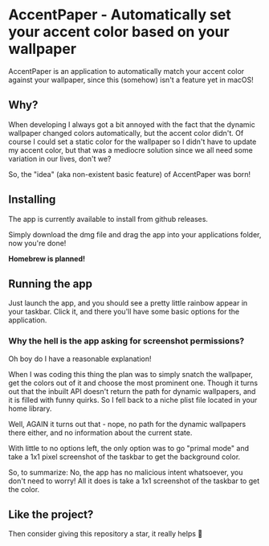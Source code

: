 # AccentPaper - Automatically set your accent color based on your wallpaper

AccentPaper is an application to automatically match your accent color against your wallpaper, since this (somehow) isn't a feature yet in macOS!

## Why?

When developing I always got a bit annoyed with the fact that the dynamic wallpaper changed colors automatically, but the accent color didn't. Of course I could set a static color for the wallpaper so I didn't have to update my accent color, but that was a mediocre solution since we all need some variation in our lives, don't we?

So, the "idea" (aka non-existent basic feature) of AccentPaper was born!

## Installing

The app is currently available to install from github releases.

Simply download the dmg file and drag the app into your applications folder, now you're done!

**Homebrew is planned!**

## Running the app

Just launch the app, and you should see a pretty little rainbow appear in your taskbar. Click it, and there you'll have some basic options for the application.

### Why the hell is the app asking for screenshot permissions?

Oh boy do I have a reasonable explanation!

When I was coding this thing the plan was to simply snatch the wallpaper, get the colors out of it and choose the most prominent one. Though it turns out that the inbuilt API doesn't return the path for dynamic wallpapers, and it is filled with funny quirks. So I fell back to a niche plist file located in your home library.

Well, AGAIN it turns out that - nope, no path for the dynamic wallpapers there either, and no information about the current state.

With little to no options left, the only option was to go "primal mode" and take a 1x1 pixel screenshot of the taskbar to get the background color. 

So, to summarize: No, the app has no malicious intent whatsoever, you don't need to worry! All it does is take a 1x1 screenshot of the taskbar to get the color.


## Like the project?

Then consider giving this repository a star, it really helps 🌟